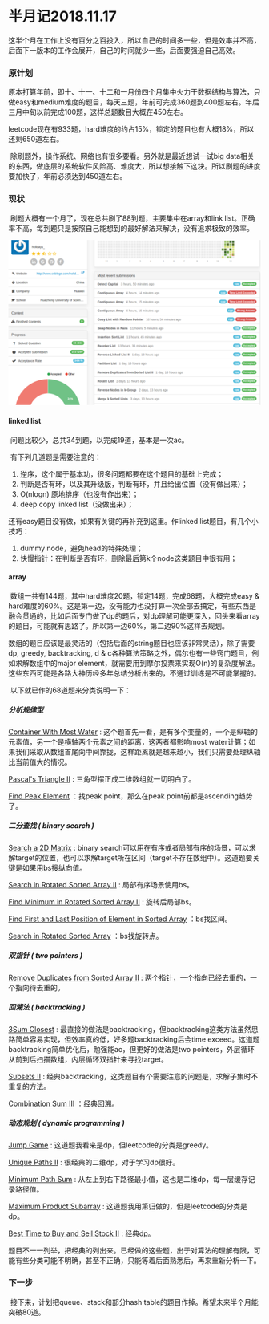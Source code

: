 # 		半月记2018.11.17

这半个月在工作上没有百分之百投入，所以自己的时间多一些，但是效率并不高，后面下一版本的工作会展开，自己的时间就少一些，后面要强迫自己高效。

### 原计划

​	原本打算年前，即十、十一、十二和一月份四个月集中火力干数据结构与算法，只做easy和medium难度的题目，每天三题，年前可完成360题到400题左右。年后三月中旬以前完成100题，这样总题数目大概在450左右。

leetcode现在有933题，hard难度的约占15%，锁定的题目也有大概18%，所以还剩650道左右。

​	除刷题外，操作系统、网络也有很多要看。另外就是最近想试一试big data相关的东西，做底层的系统软件风险高、难度大，所以想接触下这块。所以刷题的进度要加快了，年前必须达到450道左右。



### 现状

​	刷题大概有一个月了，现在总共刷了88到题，主要集中在array和link list。正确率不高，每到题只是按照自己能想到的最好解法来解决，没有追求极致的效率。

![image](https://github.com/shaohv/shaohv.resources/raw/master/2018_fourth_quarter/half_month_2018.11.17_1.png)

#### linked list

​	问题比较少，总共34到题，以完成19道，基本是一次ac。

​	有下列几道题是需要注意的：

1. 逆序，这个属于基本功，很多问题都要在这个题目的基础上完成；
2. 判断是否有环，以及其升级版，判断有环，并且给出位置（没有做出来）；
3. O(nlogn) 原地排序（也没有作出来）；
4. deep copy linked list（没做出来）；



还有easy题目没有做，如果有关键的再补充到这里。作linked list题目，有几个小技巧：   

1. dummy node，避免head的特殊处理；
2. 快慢指针：在判断是否有环，删除最后第k个node这类题目中很有用；

#### array


​	数组一共有144题，其中hard难度20题，锁定14题，完成68题，大概完成easy &  hard难度的60%。这是第一边，没有能力也没打算一次全部去搞定，有些东西是融会贯通的，比如后面专门做了dp的题后，对dp理解可能更深入，回头来看array的题目，可能就有思路了。所以第一边60%，第二边90%这样去规划。

​	数组的题目应该是最灵活的（包括后面的string题目也应该非常灵活），除了需要dp, greedy, backtracking, d & c各种算法策略之外，偶尔也有一些窍门题目，例如求解数组中的major element，就需要用到摩尔投票来实现O(n)的复杂度解法。这些东西可能是各路大神历经多年总结分析出来的，不通过训练是不可能掌握的。

​	以下就已作的68道题来分类说明一下：

##### 分析规律型

[Container With Most Water](https://leetcode.com/problems/container-with-most-water) : 这个题首先一看，是有多个变量的，一个是纵轴的元素值，另一个是横轴两个元素之间的距离，这两者都影响most water计算；如果我们采取从数组首尾向中间靠拢，这样距离就是越来越小，我们只需要处理纵轴比当前值大的情况。

[Pascal's Triangle II](https://leetcode.com/problems/pascals-triangle-ii) : 三角型摆正成二维数组就一切明白了。

[Find Peak Element](https://leetcode.com/problems/find-peak-element) ：找peak point，那么在peak point前都是ascending趋势了。

##### 二分查找 ( binary search )

[Search a 2D Matrix](https://leetcode.com/problems/search-a-2d-matrix) : binary search可以用在有序或者局部有序的场景，可以求解target的位置，也可以求解target所在区间（target不存在数组中）。这道题要关键是如果用bs搜纵向值。

[Search in Rotated Sorted Array II](https://leetcode.com/problems/search-in-rotated-sorted-array-ii) : 局部有序场景使用bs。

[Find Minimum in Rotated Sorted Array II](https://leetcode.com/problems/find-minimum-in-rotated-sorted-array-ii) : 旋转后局部bs。

[Find First and Last Position of Element in Sorted Array](https://leetcode.com/problems/find-first-and-last-position-of-element-in-sorted-array) ：bs找区间。

[Search in Rotated Sorted Array](https://leetcode.com/problems/search-in-rotated-sorted-array) ：bs找旋转点。

##### 双指针 ( two pointers )

[Remove Duplicates from Sorted Array II](https://leetcode.com/problems/remove-duplicates-from-sorted-array-ii)  : 两个指针，一个指向已经去重的，一个指向待去重的。

##### 回溯法 ( backtracking )

[3Sum Closest](https://leetcode.com/problems/3sum-closest) : 最直接的做法是backtracking，但backtracking这类方法虽然思路简单容易实现，但效率真的低，好多题backtracking后会time exceed。这道题backtracking简单优化后，勉强能ac，但更好的做法是two pointers，外层循环从前到后扫描数组，内层循环双指针来寻找target。

[Subsets II](https://leetcode.com/problems/subsets-ii) : 经典backtracking，这类题目有个需要注意的问题是，求解子集时不重复的方法。

[Combination Sum III](https://leetcode.com/problems/combination-sum-iii) ：经典回溯。

##### 动态规划 ( dynamic programming )

[Jump Game](https://leetcode.com/problems/jump-game) : 这道题我看来是dp，但leetcode的分类是greedy。

[Unique Paths II](https://leetcode.com/problems/unique-paths-ii) : 很经典的二维dp，对于学习dp很好。

[Minimum Path Sum](https://leetcode.com/problems/minimum-path-sum) : 从左上到右下路径最小值，这也是二维dp，每一层缓存记录路径值。

[Maximum Product Subarray](https://leetcode.com/problems/maximum-product-subarray) : 这道题我用第归做的，但是leetcode的分类是dp。

[Best Time to Buy and Sell Stock II](https://leetcode.com/problems/best-time-to-buy-and-sell-stock-ii) : 经典dp。

​	题目不一一列举，把经典的列出来。已经做的这些题，出于对算法的理解有限，可能有些分类可能不明确，甚至不正确，只能等着后面熟悉后，再来重新分析一下。
### 下一步

​	接下来，计划把queue、stack和部分hash table的题目作掉。希望未来半个月能突破80道。